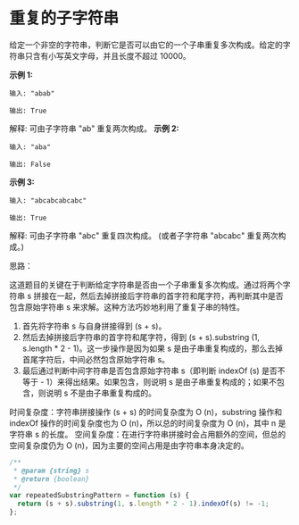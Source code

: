 # 重复的子字符串

给定一个非空的字符串，判断它是否可以由它的一个子串重复多次构成。给定的字符串只含有小写英文字母，并且长度不超过 10000。

**示例 1:**

```
输入: "abab"

输出: True
```

解释: 可由子字符串 "ab" 重复两次构成。
**示例 2:**

```
输入: "aba"

输出: False
```

**示例 3:**

```
输入: "abcabcabcabc"

输出: True
```

解释: 可由子字符串 "abc" 重复四次构成。 (或者子字符串 "abcabc" 重复两次构成。)

思路：

这道题目的关键在于判断给定字符串是否由一个子串重复多次构成。通过将两个字符串 s 拼接在一起，然后去掉拼接后字符串的首字符和尾字符，再判断其中是否包含原始字符串 s 来求解。这种方法巧妙地利用了重复子串的特性。

1. 首先将字符串 s 与自身拼接得到 (s + s)。
2. 然后去掉拼接后字符串的首字符和尾字符，得到 (s + s).substring (1, s.length \* 2 - 1)。这一步操作是因为如果 s 是由子串重复构成的，那么去掉首尾字符后，中间必然包含原始字符串 s。
3. 最后通过判断中间字符串是否包含原始字符串 s（即判断 indexOf (s) 是否不等于 - 1）来得出结果。如果包含，则说明 s 是由子串重复构成的；如果不包含，则说明 s 不是由子串重复构成的。

时间复杂度：字符串拼接操作 (s + s) 的时间复杂度为 O (n)，substring 操作和 indexOf 操作的时间复杂度也为 O (n)，所以总的时间复杂度为 O (n)，其中 n 是字符串 s 的长度。
空间复杂度：在进行字符串拼接时会占用额外的空间，但总的空间复杂度仍为 O (n)，因为主要的空间占用是由字符串本身决定的。

```js
/**
 * @param {string} s
 * @return {boolean}
 */
var repeatedSubstringPattern = function (s) {
  return (s + s).substring(1, s.length * 2 - 1).indexOf(s) != -1;
};
```
